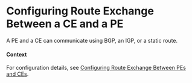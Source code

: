 Configuring Route Exchange Between a CE and a PE
================================================

A PE and a CE can communicate using BGP, an IGP, or a static
route.

#### Context

For configuration details, see [Configuring Route Exchange Between PEs and CEs](dc_vrp_mpls-l3vpn-v4_cfg_0158.html).